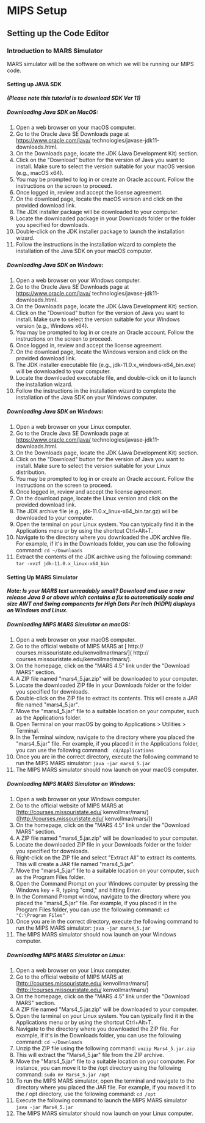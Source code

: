 # **MIPS Setup**
## **Setting up the Code Editor** 
### **Introduction to MARS Simulator**
MARS simulator will be the software on which we will be running our MIPS code.

#### **Setting up JAVA SDK**
*__(Please note this tutorial is to download SDK Ver 11)__*

##### **Downloading Java SDK on MacOS:**
1. Open a web browser on your macOS computer. 
2. Go to the Oracle Java SE Downloads page at https://www.oracle.com/java/
technologies/javase-jdk11-downloads.html. 
3. On the Downloads page, locate the JDK (Java Development Kit) section. 
4. Click on the "Download" button for the version of Java you want to install. 
Make sure to select the version suitable for your macOS version (e.g., 
macOS x64). 
5. You may be prompted to log in or create an Oracle account. Follow the 
instructions on the screen to proceed. 
6. Once logged in, review and accept the license agreement. 
7. On the download page, locate the macOS version and click on the provided 
download link. 
8. The JDK installer package will be downloaded to your computer. 
9. Locate the downloaded package in your Downloads folder or the folder you 
specified for downloads. 
10. Double-click on the JDK installer package to launch the installation wizard. 
11. Follow the instructions in the installation wizard to complete the installation 
of the Java SDK on your macOS computer.   

##### **Downloading Java SDK on Windows:**
1. Open a web browser on your Windows computer. 
2. Go to the Oracle Java SE Downloads page at https://www.oracle.com/java/
technologies/javase-jdk11-downloads.html. 
3. On the Downloads page, locate the JDK (Java Development Kit) section. 
4. Click on the "Download" button for the version of Java you want to install. 
Make sure to select the version suitable for your Windows version (e.g., 
Windows x64). 
5. You may be prompted to log in or create an Oracle account. Follow the 
instructions on the screen to proceed. 
6. Once logged in, review and accept the license agreement. 
7. On the download page, locate the Windows version and click on the 
provided download link. 
8. The JDK installer executable file (e.g., jdk-11.0.x_windows-x64_bin.exe) 
will be downloaded to your computer. 
9. Locate the downloaded executable file, and double-click on it to launch the 
installation wizard. 
10. Follow the instructions in the installation wizard to complete the installation 
of the Java SDK on your Windows computer.

##### **Downloading Java SDK on Windows:**  
1. Open a web browser on your Linux computer. 
2. Go to the Oracle Java SE Downloads page at https://www.oracle.com/java/
technologies/javase-jdk11-downloads.html. 
3. On the Downloads page, locate the JDK (Java Development Kit) section. 
4. Click on the "Download" button for the version of Java you want to install. 
Make sure to select the version suitable for your Linux distribution. 
5. You may be prompted to log in or create an Oracle account. Follow the 
instructions on the screen to proceed. 
6. Once logged in, review and accept the license agreement. 
7. On the download page, locate the Linux version and click on the provided 
download link. 
8. The JDK archive file (e.g., jdk-11.0.x_linux-x64_bin.tar.gz) will be 
downloaded to your computer. 
9. Open the terminal on your Linux system. You can typically find it in the 
Applications menu or by using the shortcut Ctrl+Alt+T. 
10. Navigate to the directory where you downloaded the JDK archive file. For 
example, if it's in the Downloads folder, you can use the following 
command:  ```cd ~/Downloads ```  
11. Extract the contents of the JDK archive using the following command: 
```tar -xvzf jdk-11.0.x_linux-x64_bin```  

#### **Setting Up MARS Simulator**
 *__Note: Is your MARS text unreadably small? Download and use a 
new release Java 9 or above which contains a fix to automatically 
scale and size AWT and Swing components for High Dots Per Inch 
(HiDPI) displays on Windows and Linux.__*  

##### **Downloading MIPS MARS Simulator on macOS:**
1. Open a web browser on your macOS computer. 
2. Go to the official website of MIPS MARS at [ http://
courses.missouristate.edu/kenvollmar/mars/]( http://
courses.missouristate.edu/kenvollmar/mars/).
3. On the homepage, click on the "MARS 4.5" link under the 
"Download MARS" section. 
4. A ZIP file named "mars4_5.jar.zip" will be downloaded to your 
computer. 
5. Locate the downloaded ZIP file in your Downloads folder or the folder 
you specified for downloads. 
6. Double-click on the ZIP file to extract its contents. This will create a JAR 
file named "mars4_5.jar". 
7. Move the "mars4_5.jar" file to a suitable location on your computer, such 
as the Applications folder. 
8. Open Terminal on your macOS by going to Applications > Utilities > 
Terminal. 
9. In the Terminal window, navigate to the directory where you placed the 
"mars4_5.jar" file. For example, if you placed it in the Applications folder, 
you can use the following command: ``` cd/Applications```  
10. Once you are in the correct directory, execute the following command to 
run the MIPS MARS simulator: ```java -jar mars4_5.jar```  
11. The MIPS MARS simulator should now launch on your macOS computer. 

##### **Downloading MIPS MARS Simulator on Windows:**
1. Open a web browser on your Windows computer. 
2. Go to the official website of MIPS MARS at [http://courses.missouristate.edu/
kenvollmar/mars/]([http://courses.missouristate.edu/
kenvollmar/mars/])  
3. On the homepage, click on the "MARS 4.5" link under the "Download 
MARS" section. 
4. A ZIP file named "mars4_5.jar.zip" will be downloaded to your computer. 
5. Locate the downloaded ZIP file in your Downloads folder or the folder you 
specified for downloads. 
6. Right-click on the ZIP file and select "Extract All" to extract its contents. This 
will create a JAR file named "mars4_5.jar". 
7. Move the "mars4_5.jar" file to a suitable location on your computer, such as 
the Program Files folder. 
8. Open the Command Prompt on your Windows computer by pressing the 
Windows key + R, typing "cmd," and hitting Enter. 
9. In the Command Prompt window, navigate to the directory where you placed 
the "mars4_5.jar" file. For example, if you placed it in the Program Files 
folder, you can use the following command: ```cd "C:\Program Files"```  
10. Once you are in the correct directory, execute the following command to run 
the MIPS MARS simulator: ```java -jar mars4_5.jar```  
11. The MIPS MARS simulator should now launch on your Windows computer.   

##### **Downloading MIPS MARS Simulator on Linux:**
1. Open a web browser on your Linux computer. 
2. Go to the official website of MIPS MARS at [http://courses.missouristate.edu/
kenvollmar/mars/](http://courses.missouristate.edu/
kenvollmar/mars/) 
3. On the homepage, click on the "MARS 4.5" link under the "Download 
MARS" section. 
4. A ZIP file named "Mars4_5.jar.zip" will be downloaded to your computer. 
5. Open the terminal on your Linux system. You can typically find it in the 
Applications menu or by using the shortcut Ctrl+Alt+T. 
6. Navigate to the directory where you downloaded the ZIP file. For example, if 
it's in the Downloads folder, you can use the following command: ```cd ~/Downloads```  
7. Unzip the ZIP file using the following command: ```unzip Mars4_5.jar.zip```  
8. This will extract the "Mars4_5.jar" file from the ZIP archive. 
9. Move the "Mars4_5.jar" file to a suitable location on your computer. For 
instance, you can move it to the /opt directory using the following command: 
```sudo mv Mars4_5.jar /opt``` 
10. To run the MIPS MARS simulator, open the terminal and navigate to the 
directory where you placed the JAR file. For example, if you moved it to the /
opt directory, use the following command: 
```cd /opt```
11.    Execute the following command to launch the MIPS MARS simulator 
```java -jar Mars4_5.jar``` 
12. The MIPS MARS simulator should now launch on your Linux computer.  
